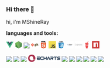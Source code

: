 ### Hi there 👋

<!--
**MShineRay/MShineRay** is a ✨ _special_ ✨ repository because its `README.md` (this file) appears on your GitHub profile.

Here are some ideas to get you started:

- 🔭 I’m currently working on ...
- 🌱 I’m currently learning ...
- 👯 I’m looking to collaborate on ...
- 🤔 I’m looking for help with ...
- 💬 Ask me about ...
- 📫 How to reach me: ...
- 😄 Pronouns: ...
- ⚡ Fun fact: ...
-->
hi, i'm MShineRay

**languages and tools:**  
<!--vue-->
<code><img height="20" src="https://raw.githubusercontent.com/github/explore/80688e429a7d4ef2fca1e82350fe8e3517d3494d/topics/vue/vue.png"></code>
<code><img height="20" src="https://raw.githubusercontent.com/github/explore/80688e429a7d4ef2fca1e82350fe8e3517d3494d/topics/nodejs/nodejs.png"></code>
<code><img height="20" src="https://camo.githubusercontent.com/2e1efd50b61f26c56e82929d735dce115937350e280abac98641c79d765da27c/68747470733a2f2f766974656a732e6465762f6c6f676f2e737667"></code>
<code><img height="20" src="https://raw.githubusercontent.com/github/explore/80688e429a7d4ef2fca1e82350fe8e3517d3494d/topics/git/git.png"></code>
<code><img height="20" src="https://raw.githubusercontent.com/github/explore/80688e429a7d4ef2fca1e82350fe8e3517d3494d/topics/html/html.png"></code>
<code><img height="20" src="https://raw.githubusercontent.com/github/explore/80688e429a7d4ef2fca1e82350fe8e3517d3494d/topics/javascript/javascript.png"></code>
<code><img height="20" src="https://raw.githubusercontent.com/github/explore/80688e429a7d4ef2fca1e82350fe8e3517d3494d/topics/css/css.png"></code>
<code><img height="20" src="https://raw.githubusercontent.com/github/explore/80688e429a7d4ef2fca1e82350fe8e3517d3494d/topics/jquery/jquery.png"></code>
<code><img height="20" src="https://raw.githubusercontent.com/github/explore/80688e429a7d4ef2fca1e82350fe8e3517d3494d/topics/express/express.png"></code>
<code><img height="20" src="https://raw.githubusercontent.com/github/explore/80688e429a7d4ef2fca1e82350fe8e3517d3494d/topics/gulp/gulp.png"></code>
<code><img height="20" src="https://raw.githubusercontent.com/github/explore/80688e429a7d4ef2fca1e82350fe8e3517d3494d/topics/npm/npm.png"></code>
<!--pnpm-->
<code><img height="20" src="https://camo.githubusercontent.com/49b19604911bc6ee19d5e805bfcc525af7fdd3573f6449b1bd14454cc5aa48bc/68747470733a2f2f692e696d6775722e636f6d2f716c57316545472e706e67"></code>
<code><img height="20" src="https://camo.githubusercontent.com/66fb417bb4152304eede584506848c6cc0b437e17b55b6502a2391ac1006cfc0/68747470733a2f2f726f6c6c75706a732e6f72672f726f6c6c75702d6c6f676f2e737667"></code>
<code><img height="20" src="https://avatars.githubusercontent.com/u/2565403?s=48&v=4"></code>
<code><img height="20" src="https://github.com/apache/echarts/raw/master/asset/logo.png?raw=true"></code>
<code><img height="20" src="https://camo.githubusercontent.com/0699ca77dc1e3a7685da66430683278f10eec03f6a15f9ffaa17ebf468bf5b51/68747470733a2f2f63646e2e7261776769742e636f6d2f456c656d6546452f656c656d656e742f6465762f656c656d656e745f6c6f676f2e737667"></code>
<code><img height="20" src="https://user-images.githubusercontent.com/10731096/95823103-9ce15780-0d5f-11eb-8010-1bd1b5910d4f.png"></code>
<code><img height="20" src="https://camo.githubusercontent.com/3a3985aa7fb2d821cff54560c7fe73910852fa04890beeee34b327c2d0fe3fc5/68747470733a2f2f666173746c792e6a7364656c6976722e6e65742f6e706d2f4076616e742f6173736574732f6c6f676f2e706e67"></code>
<code><img height="20" src="https://user-images.githubusercontent.com/17680888/39081119-3057bbe2-456e-11e8-862c-646133ad4b43.png"></code>
<code><img height="20" src="https://camo.githubusercontent.com/29f9228224deb359d30a87bb4e126ab1f7dd60a3fefbb33987b4d2aabbd988a5/68747470733a2f2f756e706b672e636f6d2f70726574746965722d6c6f676f40312e302e332f696d616765732f70726574746965722d62616e6e65722d6c696768742e737667"></code>
<code><img height="20" src="https://avatars.githubusercontent.com/u/10076935?s=48&v=4"></code>

